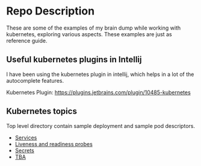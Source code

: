# Repo Description


These are some of the examples of my brain dump while working with kubernetes, exploring various aspects.
These examples are just as reference guide.


Useful kubernetes plugins in Intellij
---

I have been using the kubernetes plugin in intellij, which helps in a lot of the autocomplete features. 

Kubernetes Plugin: https://plugins.jetbrains.com/plugin/10485-kubernetes


Kubernetes topics
--
Top level directory contain sample deployment and sample pod descriptors.

* [ Services ](kubernetes/services)
* [ Liveness  and readiness probes ](kubernetes/liveness-readiness-probes/)
* [ Secrets](kubernetes/secrets)
* [ TBA](.)
